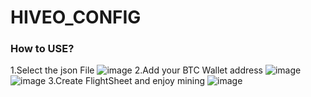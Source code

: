 # HIVEO_CONFIG
### How to USE?
1.Select the json File
![image](https://user-images.githubusercontent.com/98405605/189519018-48c3b586-d309-4a29-ac56-210b77bff830.png)
2.Add your BTC Wallet address
![image](https://user-images.githubusercontent.com/98405605/189519052-51c34b28-e35d-4566-947b-2f5364846e39.png)
![image](https://user-images.githubusercontent.com/98405605/189519101-39e38f7d-df95-42cb-aa13-7fd4bbb00768.png)
3.Create FlightSheet and enjoy mining
![image](https://user-images.githubusercontent.com/98405605/189519118-a7354ca8-e48b-4699-a21f-e5ff02cc24f3.png)
